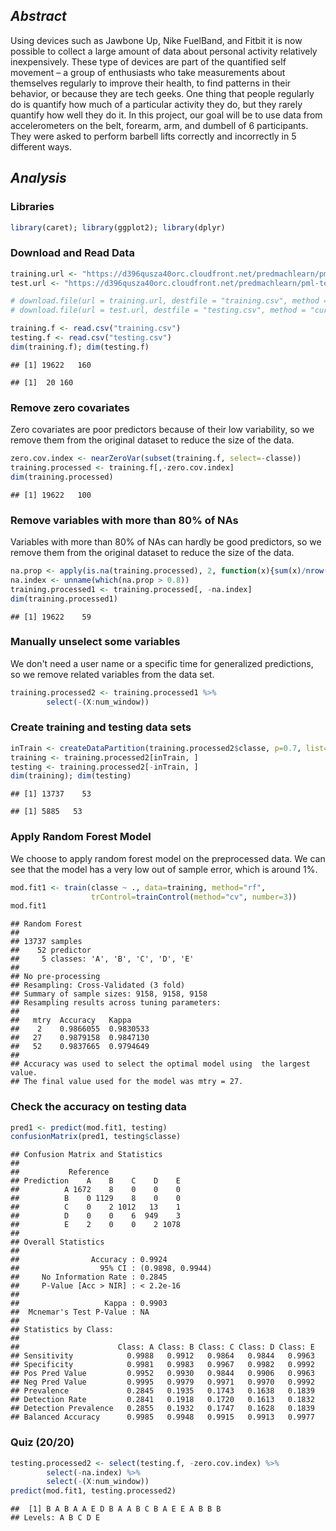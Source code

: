 *Abstract*
----------

Using devices such as Jawbone Up, Nike FuelBand, and Fitbit it is now possible to collect a large amount of data about personal activity relatively inexpensively. These type of devices are part of the quantified self movement – a group of enthusiasts who take measurements about themselves regularly to improve their health, to find patterns in their behavior, or because they are tech geeks. One thing that people regularly do is quantify how much of a particular activity they do, but they rarely quantify how well they do it. In this project, our goal will be to use data from accelerometers on the belt, forearm, arm, and dumbell of 6 participants. They were asked to perform barbell lifts correctly and incorrectly in 5 different ways.

*Analysis*
----------

### Libraries

``` r
library(caret); library(ggplot2); library(dplyr)
```

### Download and Read Data

``` r
training.url <- "https://d396qusza40orc.cloudfront.net/predmachlearn/pml-training.csv"
test.url <- "https://d396qusza40orc.cloudfront.net/predmachlearn/pml-testing.csv"

# download.file(url = training.url, destfile = "training.csv", method = "curl")
# download.file(url = test.url, destfile = "testing.csv", method = "curl")

training.f <- read.csv("training.csv")
testing.f <- read.csv("testing.csv")
dim(training.f); dim(testing.f)
```

    ## [1] 19622   160

    ## [1]  20 160

### Remove zero covariates

Zero covariates are poor predictors because of their low variability, so we remove them from the original dataset to reduce the size of the data.

``` r
zero.cov.index <- nearZeroVar(subset(training.f, select=-classe))
training.processed <- training.f[,-zero.cov.index]
dim(training.processed)
```

    ## [1] 19622   100

### Remove variables with more than 80% of NAs

Variables with more than 80% of NAs can hardly be good predictors, so we remove them from the original dataset to reduce the size of the data.

``` r
na.prop <- apply(is.na(training.processed), 2, function(x){sum(x)/nrow(training.processed)})
na.index <- unname(which(na.prop > 0.8))
training.processed1 <- training.processed[, -na.index]
dim(training.processed1)
```

    ## [1] 19622    59

### Manually unselect some variables

We don't need a user name or a specific time for generalized predictions, so we remove related variables from the data set.

``` r
training.processed2 <- training.processed1 %>%
        select(-(X:num_window))
```

### Create training and testing data sets

``` r
inTrain <- createDataPartition(training.processed2$classe, p=0.7, list=FALSE)
training <- training.processed2[inTrain, ]
testing <- training.processed2[-inTrain, ]
dim(training); dim(testing)
```

    ## [1] 13737    53

    ## [1] 5885   53

### Apply Random Forest Model

We choose to apply random forest model on the preprocessed data. We can see that the model has a very low out of sample error, which is around 1%.

``` r
mod.fit1 <- train(classe ~ ., data=training, method="rf",
                  trControl=trainControl(method="cv", number=3))
mod.fit1
```

    ## Random Forest 
    ## 
    ## 13737 samples
    ##    52 predictor
    ##     5 classes: 'A', 'B', 'C', 'D', 'E' 
    ## 
    ## No pre-processing
    ## Resampling: Cross-Validated (3 fold) 
    ## Summary of sample sizes: 9158, 9158, 9158 
    ## Resampling results across tuning parameters:
    ## 
    ##   mtry  Accuracy   Kappa    
    ##    2    0.9866055  0.9830533
    ##   27    0.9879158  0.9847130
    ##   52    0.9837665  0.9794649
    ## 
    ## Accuracy was used to select the optimal model using  the largest value.
    ## The final value used for the model was mtry = 27.

### Check the accuracy on testing data

``` r
pred1 <- predict(mod.fit1, testing)
confusionMatrix(pred1, testing$classe)
```

    ## Confusion Matrix and Statistics
    ## 
    ##           Reference
    ## Prediction    A    B    C    D    E
    ##          A 1672    8    0    0    0
    ##          B    0 1129    8    0    0
    ##          C    0    2 1012   13    1
    ##          D    0    0    6  949    3
    ##          E    2    0    0    2 1078
    ## 
    ## Overall Statistics
    ##                                           
    ##                Accuracy : 0.9924          
    ##                  95% CI : (0.9898, 0.9944)
    ##     No Information Rate : 0.2845          
    ##     P-Value [Acc > NIR] : < 2.2e-16       
    ##                                           
    ##                   Kappa : 0.9903          
    ##  Mcnemar's Test P-Value : NA              
    ## 
    ## Statistics by Class:
    ## 
    ##                      Class: A Class: B Class: C Class: D Class: E
    ## Sensitivity            0.9988   0.9912   0.9864   0.9844   0.9963
    ## Specificity            0.9981   0.9983   0.9967   0.9982   0.9992
    ## Pos Pred Value         0.9952   0.9930   0.9844   0.9906   0.9963
    ## Neg Pred Value         0.9995   0.9979   0.9971   0.9970   0.9992
    ## Prevalence             0.2845   0.1935   0.1743   0.1638   0.1839
    ## Detection Rate         0.2841   0.1918   0.1720   0.1613   0.1832
    ## Detection Prevalence   0.2855   0.1932   0.1747   0.1628   0.1839
    ## Balanced Accuracy      0.9985   0.9948   0.9915   0.9913   0.9977

### Quiz (20/20)

``` r
testing.processed2 <- select(testing.f, -zero.cov.index) %>%
        select(-na.index) %>%
        select(-(X:num_window))
predict(mod.fit1, testing.processed2)
```

    ##  [1] B A B A A E D B A A B C B A E E A B B B
    ## Levels: A B C D E
